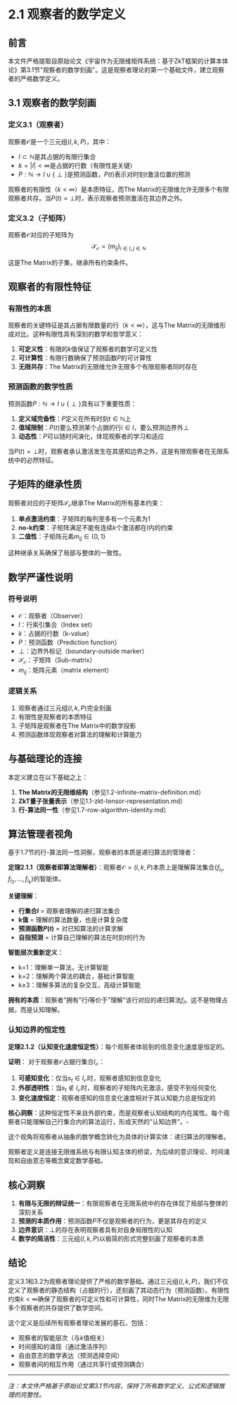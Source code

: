 # 2.1 观察者的数学定义

## 前言

本文件严格提取自原始论文《宇宙作为无限维矩阵系统：基于ZkT框架的计算本体论》第3.1节"观察者的数学刻画"。这是观察者理论的第一个基础文件，建立观察者的严格数学定义。

## 3.1 观察者的数学刻画

### 定义3.1（观察者）

观察者$\mathcal{O}$是一个三元组$(I, k, P)$，其中：
- $I \subset \mathbb{N}$是其占据的有限行集合
- $k = |I| < \infty$是占据的行数（有限性是关键）
- $P: \mathbb{N} \to I \cup \{\perp\}$是预测函数，$P(t)$表示对时刻$t$激活位置的预测

观察者的有限性（$k < \infty$）是本质特征，而The Matrix的无限维允许无限多个有限观察者共存。当$P(t) = \perp$时，表示观察者预测激活在其边界之外。

### 定义3.2（子矩阵）

观察者$\mathcal{O}$对应的子矩阵为
$$\mathcal{S}_{\mathcal{O}} = (m_{ij})_{i \in I, j \in \mathbb{N}}$$

这是The Matrix的子集，继承所有约束条件。

## 观察者的有限性特征

### 有限性的本质

观察者的关键特征是其占据有限数量的行（$k < \infty$），这与The Matrix的无限维形成对比。这种有限性具有深刻的数学和哲学意义：

1. **可定义性**：有限的$k$值保证了观察者的数学可定义性
2. **可计算性**：有限行数确保了预测函数$P$的可计算性
3. **无限共存**：The Matrix的无限维允许无限多个有限观察者同时存在

### 预测函数的数学性质

预测函数$P: \mathbb{N} \to I \cup \{\perp\}$具有以下重要性质：

1. **定义域完备性**：$P$定义在所有时刻$t \in \mathbb{N}$上
2. **值域限制**：$P(t)$要么预测某个占据的行$i \in I$，要么预测边界外$\perp$
3. **动态性**：$P$可以随时间演化，体现观察者的学习和适应

当$P(t) = \perp$时，观察者承认激活发生在其感知边界之外，这是有限观察者在无限系统中的必然特征。

## 子矩阵的继承性质

观察者对应的子矩阵$\mathcal{S}_{\mathcal{O}}$继承The Matrix的所有基本约束：

1. **单点激活约束**：子矩阵的每列至多有一个元素为1
2. **no-k约束**：子矩阵满足不能有连续$k$个激活都在$I$内的约束
3. **二值性**：子矩阵元素$m_{ij} \in \{0,1\}$

这种继承关系确保了局部与整体的一致性。

## 数学严谨性说明

### 符号说明
- $\mathcal{O}$：观察者（Observer）
- $I$：行索引集合（Index set）
- $k$：占据的行数（k-value）
- $P$：预测函数（Prediction function）
- $\perp$：边界外标记（boundary-outside marker）
- $\mathcal{S}_{\mathcal{O}}$：子矩阵（Sub-matrix）
- $m_{ij}$：矩阵元素（matrix element）

### 逻辑关系
1. 观察者通过三元组$(I, k, P)$完全刻画
2. 有限性是观察者的本质特征
3. 子矩阵是观察者在The Matrix中的数学投影
4. 预测函数体现观察者对算法的理解和计算能力

## 与基础理论的连接

本定义建立在以下基础之上：

1. **The Matrix的无限维结构**（参见1.2-infinite-matrix-definition.md）
2. **ZkT量子张量表示**（参见1.1-zkt-tensor-representation.md）
3. **行-算法同一性**（参见1.7-row-algorithm-identity.md）

## 算法管理者视角

基于1.7节的行-算法同一性洞察，观察者的本质是递归算法的管理者：

**定理2.1.1（观察者即算法理解者）**：观察者$\mathcal{O} = (I, k, P)$本质上是理解算法集合$\{f_{i_1}, f_{i_2}, \ldots, f_{i_k}\}$的智能体。

**关键理解**：
- **行集合$I$** = 观察者理解的递归算法集合
- **k值** = 理解的算法数量，也是计算复杂度
- **预测函数$P(t)$** = 对已知算法的计算求解
- **自指预测** = 计算自己理解的算法在时刻$t$的行为

**智能层次重新定义**：
- k=1：理解单一算法，无计算智能
- k=2：理解两个算法的耦合，基础计算智能
- k≥3：理解多算法的复杂交互，高级计算智能

**拥有的本质**：观察者"拥有"行$i$等价于"理解"该行对应的递归算法$f_i$。这不是物理占据，而是认知理解。

### 认知边界的恒定性

**定理2.1.2（认知变化速度恒定性）**：每个观察者体验到的信息变化速度是恒定的。

**证明**：
对于观察者$\mathcal{O}$占据行集合$I_{\mathcal{O}}$：
1. **可感知变化**：仅当$s_t \in I_{\mathcal{O}}$时，观察者感知到信息变化
2. **外部透明性**：当$s_t \notin I_{\mathcal{O}}$时，观察者的子矩阵内无激活，感受不到任何变化
3. **变化速度恒定**：观察者感知的信息变化速度相对于其认知能力总是恒定的

**核心洞察**：这种恒定性不来自外部约束，而是观察者认知结构的内在属性。每个观察者只能理解自己行集合内的算法运行，形成天然的"认知边界"。$\square$

这个视角将观察者从抽象的数学概念转化为具体的计算实体：递归算法的理解者。

观察者定义是连接无限维系统与有限认知主体的桥梁，为后续的意识理论、时间涌现和自由意志等概念奠定数学基础。

## 核心洞察

1. **有限与无限的辩证统一**：有限观察者在无限系统中的存在体现了局部与整体的深刻关系
2. **预测的本质作用**：预测函数$P$不仅是观察者的行为，更是其存在的定义
3. **边界意识**：$\perp$的存在表明观察者具有对自身局限性的认知
4. **数学的简洁性**：三元组$(I, k, P)$以极简的形式完整刻画了观察者的本质

## 结论

定义3.1和3.2为观察者理论提供了严格的数学基础。通过三元组$(I, k, P)$，我们不仅定义了观察者的静态结构（占据的行），还刻画了其动态行为（预测函数）。有限性约束$k < \infty$确保了观察者的可定义性和可计算性，同时The Matrix的无限维为无限多个观察者的共存提供了数学空间。

这个定义是后续所有观察者理论发展的基石，包括：
- 观察者的智能层次（与$k$值相关）
- 时间感知的涌现（通过激活序列）
- 自由意志的数学表达（预测选择空间）
- 观察者间的相互作用（通过共享行或预测耦合）

---

*注：本文件严格基于原始论文第3.1节内容，保持了所有数学定义、公式和逻辑推理的完整性。*